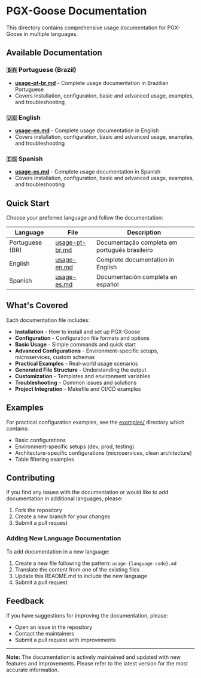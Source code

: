 # PGX-Goose Documentation

This directory contains comprehensive usage documentation for PGX-Goose in multiple languages.

## Available Documentation

### 🇧🇷 Portuguese (Brazil)
- **[usage-pt-br.md](usage-pt-br.md)** - Complete usage documentation in Brazilian Portuguese
- Covers installation, configuration, basic and advanced usage, examples, and troubleshooting

### 🇺🇸 English
- **[usage-en.md](usage-en.md)** - Complete usage documentation in English
- Covers installation, configuration, basic and advanced usage, examples, and troubleshooting

### 🇪🇸 Spanish
- **[usage-es.md](usage-es.md)** - Complete usage documentation in Spanish
- Covers installation, configuration, basic and advanced usage, examples, and troubleshooting

## Quick Start

Choose your preferred language and follow the documentation:

| Language | File | Description |
|----------|------|-------------|
| Portuguese (BR) | [usage-pt-br.md](usage-pt-br.md) | Documentação completa em português brasileiro |
| English | [usage-en.md](usage-en.md) | Complete documentation in English |
| Spanish | [usage-es.md](usage-es.md) | Documentación completa en español |

## What's Covered

Each documentation file includes:

- **Installation** - How to install and set up PGX-Goose
- **Configuration** - Configuration file formats and options
- **Basic Usage** - Simple commands and quick start
- **Advanced Configurations** - Environment-specific setups, microservices, custom schemas
- **Practical Examples** - Real-world usage scenarios
- **Generated File Structure** - Understanding the output
- **Customization** - Templates and environment variables
- **Troubleshooting** - Common issues and solutions
- **Project Integration** - Makefile and CI/CD examples

## Examples

For practical configuration examples, see the [examples/](../examples/) directory which contains:

- Basic configurations
- Environment-specific setups (dev, prod, testing)
- Architecture-specific configurations (microservices, clean architecture)
- Table filtering examples

## Contributing

If you find any issues with the documentation or would like to add documentation in additional languages, please:

1. Fork the repository
2. Create a new branch for your changes
3. Submit a pull request

### Adding New Language Documentation

To add documentation in a new language:

1. Create a new file following the pattern: `usage-{language-code}.md`
2. Translate the content from one of the existing files
3. Update this README.md to include the new language
4. Submit a pull request

## Feedback

If you have suggestions for improving the documentation, please:

- Open an issue in the repository
- Contact the maintainers
- Submit a pull request with improvements

---

**Note:** The documentation is actively maintained and updated with new features and improvements. Please refer to the latest version for the most accurate information.
